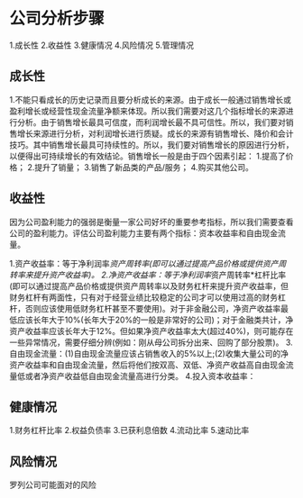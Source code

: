 # 公司分析步骤
1.成长性
2.收益性
3.健康情况
4.风险情况
5.管理情况

## 成长性
1.不能只看成长的历史记录而且要分析成长的来源。由于成长一般通过销售增长或盈利增长或经营性现金流量净额来体现。所以我们需要对这几个指标增长的来源进行分析。由于销售增长最具可信度，而利润增长最不具可信性。所以，我们要对销售增长来源进行分析，对利润增长进行质疑。成长的来源有销售增长、降价和会计技巧。其中销售增长最具可持续性的。所以，我们要对销售增长的原因进行分析，以便得出可持续增长的有效结论。销售增长一般是由于四个因素引起：
1.提高了价格；
2.提升了销量；
3.销售了新品类的产品/服务；
4.购买其他公司。

## 收益性
因为公司盈利能力的强弱是衡量一家公司好坏的重要参考指标，所以我们需要查看公司的盈利能力。评估公司盈利能力主要有两个指标：资本收益率和自由现金流量。

1.资产收益率：等于净利润率*资产周转率(即可以通过提高产品价格或提供资产周转率来提升资产收益率)。
2.净资产收益率：等于净利润率*资产周转率*杠杆比率(即可以通过提高产品价格或提供资产周转率以及财务杠杆来提升资产收益率，但财务杠杆有两面性，只有对于经营业绩比较稳定的公司才可以使用过高的财务杠杆，否则应该使用低财务杠杆甚至不要使用)。对于非金融公司，净资产收益率最低应该长年大于10%(长年大于20%的一般是非常好的公司)；对于金融类共计，净资产收益率应该长年大于12%。但如果净资产收益率太大(超过40%)，则可能存在一些异常情况，需要仔细分辨(例如：刚从母公司拆分出来、回购了部分股票)。
3.自由现金流量：(1)自由现金流量应该占销售收入的5%以上;(2)收集大量公司的净资产收益率和自由现金流量，然后将他们按双高、双低、净资产收益高自由现金流量低或者净资产收益低自由现金流量高进行分类。
4.投入资本收益率：

## 健康情况
1.财务杠杆比率
2.权益负债率
3.已获利息倍数
4.流动比率
5.速动比率

## 风险情况
罗列公司可能面对的风险